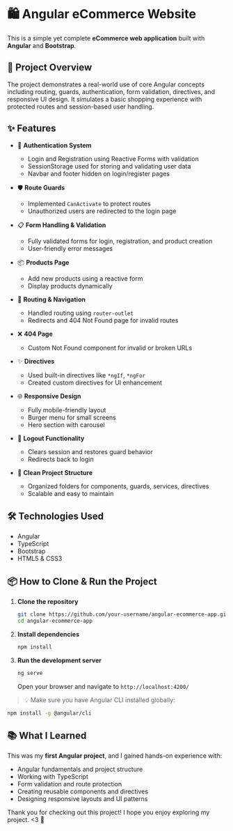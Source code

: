# 🛍️ Angular eCommerce Website

This is a simple yet complete **eCommerce web application** built with **Angular** and **Bootstrap**.

## 🚀 Project Overview

The project demonstrates a real-world use of core Angular concepts including routing, guards, authentication, form validation, directives, and responsive UI design. It simulates a basic shopping experience with protected routes and session-based user handling.

## ✨ Features

* 🔐 **Authentication System**

  * Login and Registration using Reactive Forms with validation
  * SessionStorage used for storing and validating user data
  * Navbar and footer hidden on login/register pages

* 🛡 **Route Guards**

  * Implemented `CanActivate` to protect routes
  * Unauthorized users are redirected to the login page

* 📋 **Form Handling & Validation**

  * Fully validated forms for login, registration, and product creation
  * User-friendly error messages

* 📦 **Products Page**

  * Add new products using a reactive form
  * Display products dynamically

* 🧭 **Routing & Navigation**

  * Handled routing using `router-outlet`
  * Redirects and 404 Not Found page for invalid routes

* ❌ **404 Page**

  * Custom Not Found component for invalid or broken URLs

* ✨ **Directives**

  * Used built-in directives like `*ngIf`, `*ngFor`
  * Created custom directives for UI enhancement

* 🌐 **Responsive Design**

  * Fully mobile-friendly layout
  * Burger menu for small screens
  * Hero section with carousel

* 🚪 **Logout Functionality**

  * Clears session and restores guard behavior
  * Redirects back to login

* 📁 **Clean Project Structure**

  * Organized folders for components, guards, services, directives
  * Scalable and easy to maintain

## 🛠️ Technologies Used

* Angular
* TypeScript
* Bootstrap
* HTML5 & CSS3

## 📦 How to Clone & Run the Project

1. **Clone the repository**

   ```bash
   git clone https://github.com/your-username/angular-ecommerce-app.git
   cd angular-ecommerce-app
   ```

2. **Install dependencies**

   ```bash
   npm install
   ```

3. **Run the development server**

   ```bash
   ng serve
   ```

   Open your browser and navigate to `http://localhost:4200/`

> 💡 Make sure you have Angular CLI installed globally:

```bash
npm install -g @angular/cli
```

## 📚 What I Learned

This was my **first Angular project**, and I gained hands-on experience with:

* Angular fundamentals and project structure
* Working with TypeScript
* Form validation and route protection
* Creating reusable components and directives
* Designing responsive layouts and UI patterns

Thank you for checking out this project! I hope you enjoy exploring my project. <3 🌟

